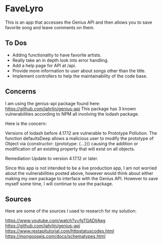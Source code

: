 # FaveLyro

This is an app that accesses the Genius API and then allows you to save favorite song and leave comments on them.

## To Dos
<ul>
  <li>Adding functionality to have favorite artists.</li>
  <li>Really take an in depth look into error handling.</li>
  <li>Add a help page for API at /api.</li>
  <li>Provide more information to user about songs other than the title.</li>
  <li>Implement controllers to help the maintainability of the code base.</li>
</ul>
    

## Concerns
I am using the genius-api package found here: https://github.com/jahrlin/genius-api
This package has 3 known vulnerabilities according to NPM all involving the lodash package.

Here is the concern:

Versions of lodash before 4.17.12 are vulnerable to Prototype Pollution. The function
defaultsDeep allows a malicious user to modify the prototype of Object via {constructor:
{prototype: {...}}} causing the addition or modification of an existing property
that will exist on all objects.

Remediation
Update to version 4.17.12 or later.

Since this app is not intended to be a live production app, I am not worried about
the vulnerabilities posted above, however would think about either making my own
package to interface with the Genius API. However to save myself some time, I will
continue to use the package.

## Sources
Here are some of the sources I used to research for my solution:

https://www.youtube.com/watch?v=fgTGADljAeg <br>
https://github.com/jahrlin/genius-api <br>
https://www.restapitutorial.com/httpstatuscodes.html <br>
https://mongoosejs.com/docs/schematypes.html <br>
